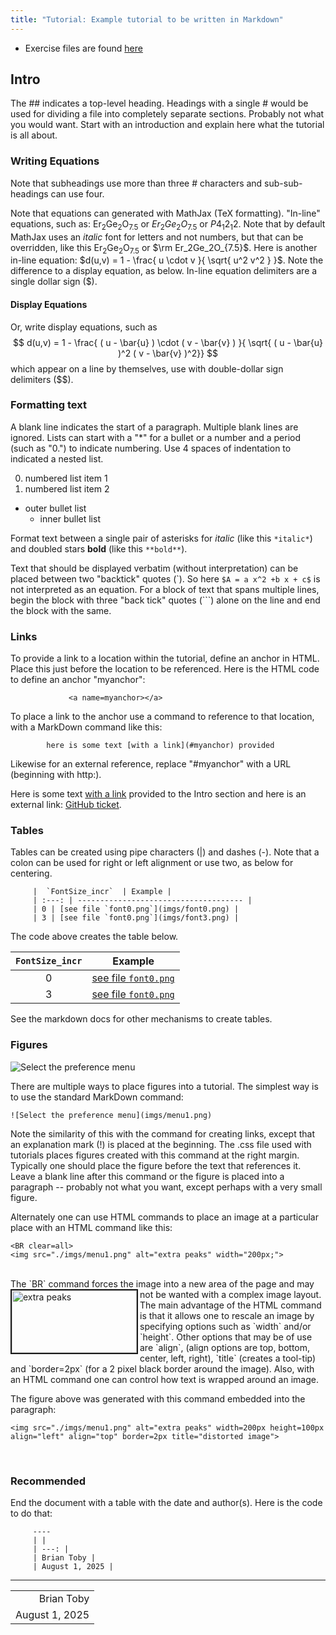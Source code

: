 ```yaml
---
title: "Tutorial: Example tutorial to be written in Markdown"
---
```


[//1]: <> (Comment: This comment is only in the .md file, as opposed to the next line which is raw HTML and creates that is placed into the .html file.)
<!--- Don't change the HTML version of this file; edit the .md version -->

* Exercise files are found [here](data/index.html)

<a name=Intro></a>

## Intro

The ## indicates a top-level heading. Headings with a single # would be used for dividing a file into completely separate sections. Probably not what you would want. Start with an introduction and explain here what the tutorial is all about. 

### Writing Equations

Note that subheadings use more than three # characters and sub-sub-headings can use four. 


Note that equations can generated with MathJax (TeX formatting). "In-line" equations, such as: Er${}_2$Ge${}_2$O${}_{7.5}$ or $Er_2Ge_2O_{7.5}$
or $P 4_1 2_1 2$. Note that by default MathJax uses an *italic* font for letters and not numbers, but that can be overridden, like this $\textrm{Er}_2\textrm{Ge}_2\textrm{O}_{7.5}$ or 
$\rm Er_2Ge_2O_{7.5}$. Here is another in-line equation: 
$d(u,v) = 1 - \frac{ u \cdot v }{ \sqrt{ u^2 v^2 } }$. Note the difference to a display equation, as below. In-line equation delimiters are a single dollar sign ($). 

#### Display Equations

Or, write display equations, such as 
$$ d(u,v) = 1 - \frac{ ( u - \bar{u} ) \cdot ( v - \bar{v} ) }{ \sqrt{ ( u - \bar{u} )^2 ( v - \bar{v} )^2}} $$
which appear on a line by themselves, use with double-dollar sign delimiters ($$). 

### Formatting text

A blank line indicates the start of a paragraph. Multiple blank lines are ignored. Lists can start with a "*" for a bullet or a number and a period (such as "0.") to indicate numbering. Use 4 spaces of indentation to indicated a nested list.

0. numbered list item 1
0. numbered list item 2

* outer bullet list
    * inner bullet list
    
    

Format text between a single pair of asterisks for *italic* (like this `*italic*`) and doubled stars **bold** (like this `**bold**`). 


Text that should be displayed verbatim (without interpretation) can be 
placed between two 
"backtick" quotes (\`). So here `$A = a x^2 +b x + c$` is not interpreted as an equation.
For a block of text that spans multiple lines, begin the block with three "back tick" quotes (\`\`\`) alone on the line and end the block with the same. 

### Links

To provide a link to a location within the tutorial, define an anchor in HTML. Place this just before the location to be referenced. Here is the HTML code to define an anchor "myanchor":

```
     	     <a name=myanchor></a>
```

To place a link to the anchor use a command to reference to that location, with a MarkDown command like this:
```
   	    here is some text [with a link](#myanchor) provided 
```
Likewise for an external reference, replace "#myanchor" with a URL (beginning with http:).

Here is some text [with a link](#Intro) provided to the Intro section and here is an external link: [GitHub ticket](https://github.com/AdvancedPhotonSource/GSAS-II/issues). 

### Tables

Tables can be created using pipe characters (|) and dashes (-). 
Note that a colon can be used for right or left alignment or use two, as below for centering.


```
  	 |  `FontSize_incr`  | Example |
	 | :---: | ------------------------------------- | 
     | 0 | [see file `font0.png`](imgs/font0.png) |
     | 3 | [see file `font0.png`](imgs/font3.png) |
```

The code above creates the table below.

|  `FontSize_incr`  | Example |
| :---: | ------------------------------------- | 
| 0 | [see file `font0.png`](imgs/font0.png) |
| 3 | [see file `font0.png`](imgs/font3.png) |

See the markdown docs for other mechanisms to create tables. 



### Figures

![Select the preference menu](imgs/menu1.png)

There are multiple ways to place figures into a tutorial. The simplest way is to use the standard MarkDown command: 

```
![Select the preference menu](imgs/menu1.png)
```

Note the similarity of this with the command for creating links, except that an explanation mark (!) is placed at the beginning. The .css file used with tutorials places figures created with this command at the right margin. 
Typically one should place the figure before the text that references it. Leave a blank line after this command or the figure is placed into a paragraph -- probably not what you want, except perhaps with a very small figure. 

Alternately one can use HTML commands to place an image at a particular place with an HTML command like this:

```
<BR clear=all>
<img src="./imgs/menu1.png" alt="extra peaks" width="200px;">
```


<BR clear=all>
The `BR` command forces the image into a new area of the page and may not be wanted  with a complex image layout. 
<img src="./imgs/menu1.png" alt="extra peaks" width=200px height=100px align="left" align="top"  border=2px title="distorted image"> 
The main advantage of the HTML command is that it allows one to rescale an image by specifying options such as `width` and/or `height`. Other options that may be of use are `align`, (align options are top, bottom, center, left, right), `title` (creates a tool-tip) and `border=2px` (for a 2 pixel black border around the image). 
Also, with an HTML command one can control how text is wrapped around an image.

The figure above was generated with this command embedded into the paragraph:
```
<img src="./imgs/menu1.png" alt="extra peaks" width=200px height=100px align="left" align="top" border=2px title="distorted image"> 
```

<BR clear=all>

### Recommended

End the document with a table with the date and author(s). Here is the code to do that:

```
     ----
     | | 
     | ---: |
     | Brian Toby |
     | August 1, 2025 |
```

----
| | 
| ---: |
| Brian Toby |
| August 1, 2025 |
